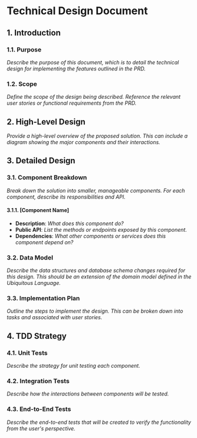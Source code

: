 # Technical Design Document

## 1. Introduction

### 1.1. Purpose
*Describe the purpose of this document, which is to detail the technical design for implementing the features outlined in the PRD.*

### 1.2. Scope
*Define the scope of the design being described. Reference the relevant user stories or functional requirements from the PRD.*

## 2. High-Level Design

*Provide a high-level overview of the proposed solution. This can include a diagram showing the major components and their interactions.*

## 3. Detailed Design

### 3.1. Component Breakdown
*Break down the solution into smaller, manageable components. For each component, describe its responsibilities and API.*

#### 3.1.1. [Component Name]

-   **Description**: *What does this component do?*
-   **Public API**: *List the methods or endpoints exposed by this component.*
-   **Dependencies**: *What other components or services does this component depend on?*

### 3.2. Data Model
*Describe the data structures and database schema changes required for this design. This should be an extension of the domain model defined in the Ubiquitous Language.*

### 3.3. Implementation Plan
*Outline the steps to implement the design. This can be broken down into tasks and associated with user stories.*

## 4. TDD Strategy

### 4.1. Unit Tests
*Describe the strategy for unit testing each component.*

### 4.2. Integration Tests
*Describe how the interactions between components will be tested.*

### 4.3. End-to-End Tests
*Describe the end-to-end tests that will be created to verify the functionality from the user's perspective.*
